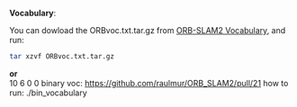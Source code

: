 **Vocabulary**: 

You can dowload the ORBvoc.txt.tar.gz from [ORB-SLAM2 Vocabulary](https://github.com/raulmur/ORB_SLAM2/tree/master/Vocabulary), and run: 
```bash
tar xzvf ORBvoc.txt.tar.gz 
```
 
 
**or**  
10 6 0 0 
binary voc: https://github.com/raulmur/ORB_SLAM2/pull/21 
how to run: ./bin_vocabulary 
